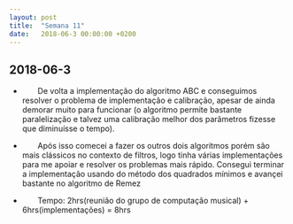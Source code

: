 ```yaml
---
layout: post
title:  "Semana 11"
date:   2018-06-3 00:00:00 +0200
---
```


## 2018-06-3

* &nbsp;&nbsp;&nbsp;&nbsp;&nbsp;&nbsp; De volta a implementação do algoritmo ABC e conseguimos resolver o problema de implementação e calibração, apesar de ainda demorar muito para funcionar (o algoritmo permite bastante paralelização e talvez uma calibração melhor dos parâmetros fizesse que diminuísse o tempo). 
* &nbsp;&nbsp;&nbsp;&nbsp;&nbsp;&nbsp; Após isso comecei a fazer os outros dois algoritmos porém são mais clássicos no contexto de filtros, logo tinha várias implementações para me apoiar e resolver os problemas mais rápido. Consegui terminar a implementação usando do método dos quadrados mínimos e avançei bastante no algoritmo de Remez

* &nbsp;&nbsp;&nbsp;&nbsp;&nbsp;&nbsp; Tempo: 2hrs(reunião do grupo de computação musical) + 6hrs(implementações) = 8hrs